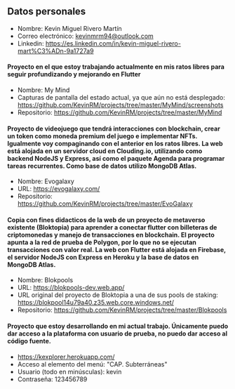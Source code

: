 ## Datos personales
- Nombre: Kevin Miguel Rivero Martín
- Correo electrónico: kevinmrm94@outlook.com
- Linkedin: https://es.linkedin.com/in/kevin-miguel-rivero-mart%C3%ADn-9a1727a9

#### Proyecto en el que estoy trabajando actualmente en mis ratos libres para seguir profundizando y mejorando en Flutter
- Nombre: My Mind
- Capturas de pantalla del estado actual, ya que aún no está desplegado: https://github.com/KevinRM/projects/tree/master/MyMind/screenshots
- Repositorio: https://github.com/KevinRM/projects/tree/master/MyMind

#### Proyecto de videojuego que tendrá interacciones con blockchain, crear un token como moneda premium del juego e implementar NFTs. Igualmente voy compaginando con el anterior en los ratos libres. La web está alojada en un servidor cloud en Clouding.io, utilizando como backend NodeJS y Express, así como el paquete Agenda para programar tareas recurrentes. Como base de datos utilizo MongoDB Atlas.
- Nombre: Evogalaxy
- URL: https://evogalaxy.com/
- Repositorio: https://github.com/KevinRM/projects/tree/master/EvoGalaxy

#### Copia con fines didacticos de la web de un proyecto de metaverso existente (Bloktopia) para aprender a conectar flutter con billeteras de criptomonedas y manejo de transacciones en blockchain. El proyecto apunta a la red de prueba de Polygon, por lo que no se ejecutan transacciones con valor real. La web con Flutter está alojada en Firebase, el servidor NodeJS con Express en Heroku y la base de datos en MongoDB Atlas.
- Nombre: Blokpools
- URL: https://blokpools-dev.web.app/
- URL original del proyecto de Bloktopia a una de sus pools de staking: https://blokpool14u79a40.z35.web.core.windows.net/
- Repositorio: https://github.com/KevinRM/projects/tree/master/Blokpools

#### Proyecto que estoy desarrollando en mi actual trabajo. Únicamente puedo dar acceso a la plataforma con usuario de prueba, no puedo dar acceso al código fuente.
- https://kexplorer.herokuapp.com/
- Acceso al elemento del menú: "CAP. Subterráneas"
- Usuario (todo en minúsculas): kevin
- Contraseña: 123456789
